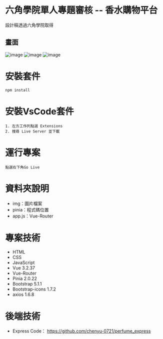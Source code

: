 # 六角學院單人專題審核 -- 香水購物平台
設計稿透過六角學院取得

## 畫面

![image](https://github.com/chenyu-0721/perfume2.0.github.io/assets/59197038/1883bade-fa6b-4491-b73d-83fcc08c1d22)
![image](https://github.com/chenyu-0721/perfume2.0.github.io/assets/59197038/3584f1d8-8d61-480e-9a3a-35c063edf12d)
![image](https://github.com/chenyu-0721/perfume2.0.github.io/assets/59197038/9c566e02-d039-4a38-be63-1aaf797cfc7d)

# 安裝套件
    npm install

# 安裝VsCode套件
    1. 左方工作列點選 Extensions 
    2. 搜尋 Live Server 並下載

# 運行專案
    點選右下角Go Live

# 資料夾說明
  - img：圖片檔案
  - pinia：程式碼位置
  - app.js：Vue-Router

 # 專案技術
  - HTML
  - CSS
  - JavaScript
  - Vue 3.2.37
  - Vue-Router
  - Pinia 2.0.22
  - Bootstrap 5.1.1
  - Bootstrap-icons 1.7.2
  - axios 1.6.8
# 後端技術
  - Express Code： https://github.com/chenyu-0721/perfume_express

